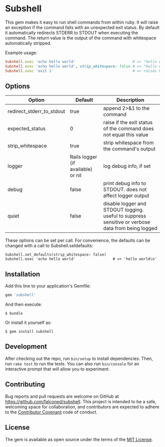 # Subshell

This gem makes it easy to run shell commands from within ruby.  It will 
raise an exception if the command fails with an unexpected exit status.  By 
default it automatically redirects STDERR to STDOUT when executing the 
command.  The return value is the output of the command with whitespace
automatically stripped.
   
Example usage:
```ruby
Subshell.exec 'echo hello world'                          # => "hello world"
Subshell.exec 'echo hello world', strip_whitespace: false # => "hello world\n"
Subshell.exec 'exit 1'                                    # => raises RuntimeError
```

## Options

|Option|Default|Description|
|------|-------|-----------|
| redirect_stderr_to_stdout | true | append 2>&1 to the command |
| expected_status | 0 | raise if the exit status of the command does not equal this value |
| strip_whitespace | true | strip whitespace from the command's output |
| logger | Rails logger (if available) or nil | log debug info, if set |
| debug | false | print debug info to STDOUT.  does not affect logger output |
| quiet | false | disable logger and STDOUT logging.  useful to suppress sensitive or verbose data from being logged |

These options can be set per call.  For convenience, the defaults can be changed with a call to Subshell.setdefaults:
 
```
Subshell.set_defaults(strip_whitespace: false)
Subshell.exec 'echo hello world'                 # => 'hello world\n'
```

## Installation

Add this line to your application's Gemfile:

```ruby
gem 'subshell'
```

And then execute:

    $ bundle

Or install it yourself as:

    $ gem install subshell

## Development

After checking out the repo, run `bin/setup` to install dependencies. Then, run `rake test` to run the tests. You can also run `bin/console` for an interactive prompt that will allow you to experiment.

## Contributing

Bug reports and pull requests are welcome on GitHub at https://github.com/falconed/subshell. This project is intended to be a safe, welcoming space for collaboration, and contributors are expected to adhere to the [Contributor Covenant](http://contributor-covenant.org) code of conduct.

## License

The gem is available as open source under the terms of the [MIT License](http://opensource.org/licenses/MIT).

